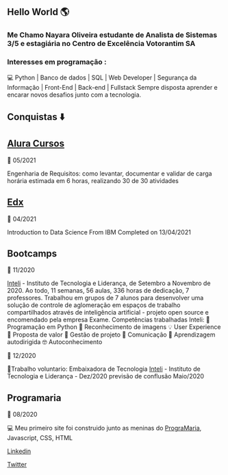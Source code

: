 ## Hello World 🌎

### Me Chamo Nayara Oliveira estudante de Analista de Sistemas 3/5 e estagiária no Centro de Excelência Votorantim SA 
### Interesses em programação :
💻 Python | Banco de dados | SQL | Web Developer | Segurança da Informação | Front-End | Back-end | Fullstack
Sempre disposta aprender e encarar novos desafios junto com a tecnologia.

## Conquistas :arrow_down:
## [Alura Cursos](https://www.alura.com.br/)
🚩 05/2021

Engenharia de Requisitos: como levantar, documentar e validar de carga horária estimada em 6 horas, realizando 30 de 30 atividades

## [Edx](https://www.edx.org/)
🚩 04/2021

Introduction to Data Science
From IBM Completed on 13/04/2021

## Bootcamps
🚩 11/2020

[Inteli](https://www.linkedin.com/school/inteli-edu/) - Instituto de Tecnologia e Liderança, de Setembro a Novembro de 2020. Ao todo, 11 semanas, 56 aulas, 336 horas de dedicação, 7 professores. Trabalhou em grupos de 7 alunos para desenvolver uma solução de controle de aglomeração em espaços de trabalho compartilhados através de inteligência artificial - projeto open source e encomendado pela empresa Exame.
Competências trabalhadas Inteli:
🐍 Programação em Python
📝 Reconhecimento de imagens 
💡 User Experience
💼 Proposta de valor
🚀 Gestão de projeto
💬 Comunicação
📖 Aprendizagem autodirigida
🤓 Autoconhecimento

🚩 12/2020

🎈Trabalho voluntario: Embaixadora de Tecnologia [Inteli](https://www.linkedin.com/school/inteli-edu/) - Instituto de Tecnologia e Liderança - Dez/2020 previsão de conflusão Maio/2020

## Programaria
🚩 08/2020

💻 Meu primeiro site foi construido junto as meninas do [PrograMaria](https://www.programaria.org/), Javascript, CSS, HTML


[Linkedin](https://www.linkedin.com/in/naolip/)

[Twitter](https://twitter.com/Marianicksiame1)
